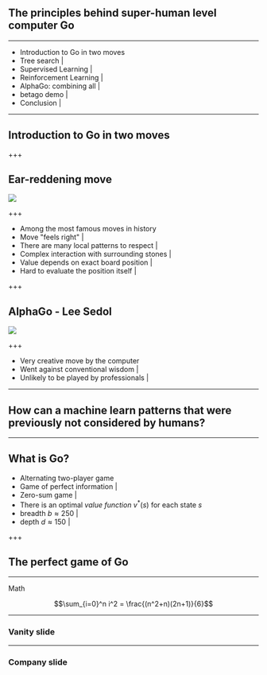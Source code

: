 ## The principles behind super-human level computer Go
---

- Introduction to Go in two moves
- Tree search |
- Supervised Learning |
- Reinforcement Learning |
- AlphaGo: combining all |
- betago demo |
- Conclusion |

---

## Introduction to Go in two moves

+++

## Ear-reddening move
<div style="width: 50%; display: inline-block">
    <img src="https://raw.githubusercontent.com/maxpumperla/betago/hamburg-ai/ear_reddening.png">
</div>

+++

<!-- - Shusaku vs. Inseki, game 2 (1846) -->
- Among the most famous moves in history
- Move "feels right" |
- There are many local patterns to respect |
- Complex interaction with surrounding stones |
- Value depends on exact board position |
- Hard to evaluate the position itself |

+++

## AlphaGo - Lee Sedol
<div style="width: 50%; display: inline-block">
    <img src="https://raw.githubusercontent.com/maxpumperla/betago/hamburg-ai/redmond_irritating.png">
</div>

+++

- Very creative move by the computer
- Went against conventional wisdom |
- Unlikely to be played by professionals |

---

## How can a machine learn patterns that were previously not considered by humans?

---

## What is Go?

- Alternating two-player game
- Game of perfect information |
- Zero-sum game |
- There is an optimal _value function_ $v^{\ast}(s)$ for each state $s$
- breadth $b \approx 250$ |
- depth $d \approx 150$ |

+++

## The perfect game of Go

---


Math

$$\sum_{i=0}^n i^2 = \frac{(n^2+n)(2n+1)}{6}$$

---
### Vanity slide


---
### Company slide
